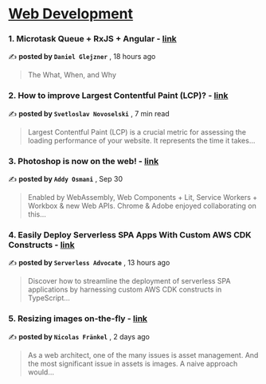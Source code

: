 
<h1><a href=https://medium.com/tag/web-development/recommended target="_blank" rel="noopener noreferrer">Web Development</a></h1>
<h3>1. Microtask Queue + RxJS + Angular - <a href=https://medium.com/itnext/microtask-queue-rxjs-angular-ac3d8612d3f6?source=tag_recommended_feed---------0-84----------web_development----------54fb3e47_b502_48eb_ac9a_bcba958e1b14------- target="_blank" rel="noopener noreferrer">link</a></h3>

✍️ **posted by `Daniel Glejzner`** <date> , 18 hours ago</date>

<blockquote>The What, When, and Why</blockquote>

<h3>2. How to improve Largest Contentful Paint (LCP)? - <a href=https://medium.com/@novoselski/how-to-improve-largest-contentful-paint-lcp-be5d598caf38?source=tag_recommended_feed---------1-107----------web_development----------54fb3e47_b502_48eb_ac9a_bcba958e1b14------- target="_blank" rel="noopener noreferrer">link</a></h3>

✍️ **posted by `Svetloslav Novoselski`** <date> , 7 min read</date>

<blockquote>Largest Contentful Paint (LCP) is a crucial metric for assessing the loading performance of your website. It represents the time it takes…</blockquote>

<h3>3. Photoshop is now on the web! - <a href=https://medium.com/@addyosmani/photoshop-is-now-on-the-web-38d70954365a?source=tag_recommended_feed---------2-85----------web_development----------54fb3e47_b502_48eb_ac9a_bcba958e1b14------- target="_blank" rel="noopener noreferrer">link</a></h3>

✍️ **posted by `Addy Osmani`** <date> , Sep 30</date>

<blockquote>Enabled by WebAssembly, Web Components + Lit, Service Workers + Workbox & new Web APIs. Chrome & Adobe enjoyed collaborating on this…</blockquote>

<h3>4. Easily Deploy Serverless SPA Apps With Custom AWS CDK Constructs - <a href=https://medium.com/@leejamesgilmore/easily-deploy-serverless-spa-apps-with-custom-aws-cdk-constructs-2c4590d3e868?source=tag_recommended_feed---------3-84----------web_development----------54fb3e47_b502_48eb_ac9a_bcba958e1b14------- target="_blank" rel="noopener noreferrer">link</a></h3>

✍️ **posted by `Serverless Advocate`** <date> , 13 hours ago</date>

<blockquote>Discover how to streamline the deployment of serverless SPA applications by harnessing custom AWS CDK constructs in TypeScript…</blockquote>

<h3>5. Resizing images on-the-fly - <a href=https://medium.com/apache-apisix/resizing-images-on-the-fly-d942485a9608?source=tag_recommended_feed---------4-107----------web_development----------54fb3e47_b502_48eb_ac9a_bcba958e1b14------- target="_blank" rel="noopener noreferrer">link</a></h3>

✍️ **posted by `Nicolas Fränkel`** <date> , 2 days ago</date>

<blockquote>As a web architect, one of the many issues is asset management. And the most significant issue in assets is images. A naive approach would…</blockquote>

